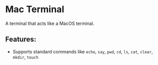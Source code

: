 # Mac Terminal
A terminal that acts like a MacOS terminal.

## Features:
- Supports standard commands like `echo`, `say`, `pwd`, `cd`, `ls`, `cat`, `clear`, `mkdir`, `touch`